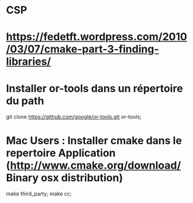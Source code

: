 # CSP
#
# https://fedetft.wordpress.com/2010/03/07/cmake-part-3-finding-libraries/
#
# Installer or-tools dans un répertoire du path
git clone https://github.com/google/or-tools.git or-tools;
# Mac Users : Installer cmake dans le repertoire Application (http://www.cmake.org/download/ Binary osx distribution)
make third_party;
make cc;